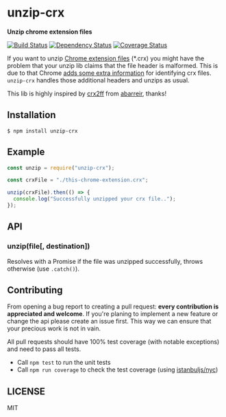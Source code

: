 # unzip-crx

__Unzip chrome extension files__

[![Build Status](https://travis-ci.org/peerigon/unzip-crx.svg?branch=master)](https://travis-ci.org/peerigon/unzip-crx) [![Dependency Status](https://david-dm.org/peerigon/unzip-crx.svg)](https://david-dm.org/peerigon/unzip-crx) [![Coverage Status](https://coveralls.io/repos/github/peerigon/unzip-crx/badge.svg?branch=master)](https://coveralls.io/github/peerigon/unzip-crx?branch=master)

If you want to unzip [Chrome extension files](https://developer.chrome.com/extensions) (*.crx) you might have the problem that your unzip lib claims that the file header is malformed. This is due to that Chrome [adds some extra information](https://developer.chrome.com/extensions/crx) for identifying crx files. `unzip-crx` handles those additional headers and unzips as usual.

This lib is highly inspired by [crx2ff](https://github.com/abarreir/crx2ff) from [abarreir](https://github.com/abarreir), thanks!

## Installation

```
$ npm install unzip-crx
```

## Example

```js
const unzip = require("unzip-crx");

const crxFile = "./this-chrome-extension.crx";

unzip(crxFile).then(() => {
  console.log("Successfully unzipped your crx file..");
});

```

## API

### unzip(file[, destination])

Resolves with a Promise if the file was unzipped successfully, throws otherwise (use `.catch()`).



## Contributing

From opening a bug report to creating a pull request: **every contribution is appreciated and welcome**. If you're planing to implement a new feature or change the api please create an issue first. This way we can ensure that your precious work is not in vain.

All pull requests should have 100% test coverage (with notable exceptions) and need to pass all tests.

- Call `npm test` to run the unit tests
- Call `npm run coverage` to check the test coverage (using [istanbuljs/nyc](https://github.com/istanbuljs/nyc))

## LICENSE

MIT
